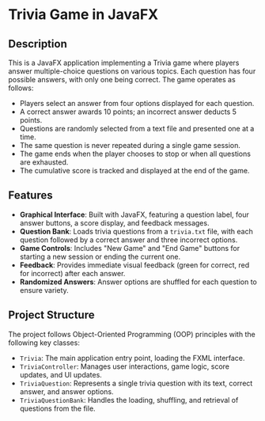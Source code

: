 # Trivia Game in JavaFX

## Description
This is a JavaFX application implementing a Trivia game where players answer multiple-choice questions on various topics. Each question has four possible answers, with only one being correct. The game operates as follows:

- Players select an answer from four options displayed for each question.
- A correct answer awards 10 points; an incorrect answer deducts 5 points.
- Questions are randomly selected from a text file and presented one at a time.
- The same question is never repeated during a single game session.
- The game ends when the player chooses to stop or when all questions are exhausted.
- The cumulative score is tracked and displayed at the end of the game.

## Features
- **Graphical Interface**: Built with JavaFX, featuring a question label, four answer buttons, a score display, and feedback messages.
- **Question Bank**: Loads trivia questions from a `trivia.txt` file, with each question followed by a correct answer and three incorrect options.
- **Game Controls**: Includes "New Game" and "End Game" buttons for starting a new session or ending the current one.
- **Feedback**: Provides immediate visual feedback (green for correct, red for incorrect) after each answer.
- **Randomized Answers**: Answer options are shuffled for each question to ensure variety.

## Project Structure
The project follows Object-Oriented Programming (OOP) principles with the following key classes:
- `Trivia`: The main application entry point, loading the FXML interface.
- `TriviaController`: Manages user interactions, game logic, score updates, and UI updates.
- `TriviaQuestion`: Represents a single trivia question with its text, correct answer, and answer options.
- `TriviaQuestionBank`: Handles the loading, shuffling, and retrieval of questions from the file.
